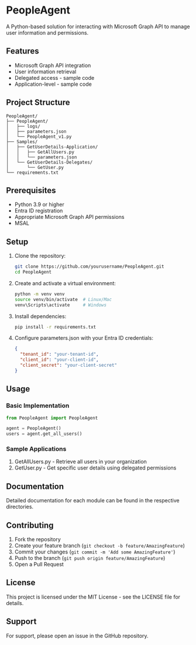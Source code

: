 # PeopleAgent

A Python-based solution for interacting with Microsoft Graph API to manage user information and permissions.

## Features

- Microsoft Graph API integration
- User information retrieval
- Delegated access - sample code
- Application-level - sample code


## Project Structure

```
PeopleAgent/
├── PeopleAgent/
│   ├── logs/
│   ├── parameters.json
│   └── PeopleAgent_v1.py
├── Samples/
│   ├── GetUserDetails-Application/
│   │   ├── GetAllUsers.py
│   │   └── parameters.json
│   └── GetUserDetails-Delegates/
│       └── GetUser.py
└── requirements.txt
```

## Prerequisites

- Python 3.9 or higher
- Entra ID registration
- Appropriate Microsoft Graph API permissions
- MSAL

## Setup

1. Clone the repository:
   ```bash
   git clone https://github.com/yourusername/PeopleAgent.git
   cd PeopleAgent
   ```

2. Create and activate a virtual environment:
   ```bash
   python -m venv venv
   source venv/bin/activate  # Linux/Mac
   venv\Scripts\activate     # Windows
   ```

3. Install dependencies:
   ```bash
   pip install -r requirements.txt
   ```

4. Configure parameters.json with your Entra ID credentials:
   ```json
   {
     "tenant_id": "your-tenant-id",
     "client_id": "your-client-id",
     "client_secret": "your-client-secret"
   }
   ```

## Usage

### Basic Implementation

```python
from PeopleAgent import PeopleAgent

agent = PeopleAgent()
users = agent.get_all_users()
```

### Sample Applications

1. GetAllUsers.py - Retrieve all users in your organization
2. GetUser.py - Get specific user details using delegated permissions

## Documentation

Detailed documentation for each module can be found in the respective directories.

## Contributing

1. Fork the repository
2. Create your feature branch (`git checkout -b feature/AmazingFeature`)
3. Commit your changes (`git commit -m 'Add some AmazingFeature'`)
4. Push to the branch (`git push origin feature/AmazingFeature`)
5. Open a Pull Request

## License

This project is licensed under the MIT License - see the LICENSE file for details.

## Support

For support, please open an issue in the GitHub repository.